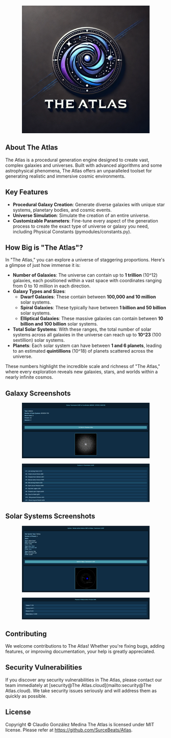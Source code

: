 <p align="center"><img src="https://github.com/SurceBeats/Atlas/blob/main/public/atlas-logo.png" width="400"></p>

## About The Atlas

The Atlas is a procedural generation engine designed to create vast, complex galaxies and universes. Built with advanced algorithms and some astrophysical phenomena, The Atlas offers an unparalleled toolset for generating realistic and immersive cosmic environments.

## Key Features

- **Procedural Galaxy Creation**: Generate diverse galaxies with unique star systems, planetary bodies, and cosmic events.
- **Universe Simulation**: Simulate the creation of an entire universe.
- **Customizable Parameters**: Fine-tune every aspect of the generation process to create the exact type of universe or galaxy you need, including Physical Constants (pymodules/constants.py).

## How Big is "The Atlas"?

In "The Atlas," you can explore a universe of staggering proportions. Here's a glimpse of just how immense it is:

- **Number of Galaxies**: The universe can contain up to **1 trillion** (10^12) galaxies, each positioned within a vast space with coordinates ranging from 0 to 10 million in each direction.
- **Galaxy Types and Sizes**:
  - **Dwarf Galaxies**: These contain between **100,000 and 10 million** solar systems.
  - **Spiral Galaxies**: These typically have between **1 billion and 50 billion** solar systems.
  - **Elliptical Galaxies**: These massive galaxies can contain between **10 billion and 100 billion** solar systems.
- **Total Solar Systems**: With these ranges, the total number of solar systems across all galaxies in the universe can reach up to **10^23** (100 sextillion) solar systems.
- **Planets**: Each solar system can have between **1 and 6 planets**, leading to an estimated **quintillions** (10^18) of planets scattered across the universe.

These numbers highlight the incredible scale and richness of "The Atlas," where every exploration reveals new galaxies, stars, and worlds within a nearly infinite cosmos.

## Galaxy Screenshots
<p align="center"><img src="https://github.com/SurceBeats/Atlas/blob/main/public/galaxy.png" width="400" alt="The Atlas Logo"></p>
<p align="center"><img src="https://github.com/SurceBeats/Atlas/blob/main/public/galaxy-systems.png" width="400" alt="The Atlas Logo"></p>

## Solar Systems Screenshots
<p align="center"><img src="https://github.com/SurceBeats/Atlas/blob/main/public/system.png" width="400" alt="The Atlas Logo"></p>
<p align="center"><img src="https://github.com/SurceBeats/Atlas/blob/main/public/planets-system.png" width="400" alt="The Atlas Logo"></p>

## Contributing

We welcome contributions to The Atlas! Whether you're fixing bugs, adding features, or improving documentation, your help is greatly appreciated.

## Security Vulnerabilities

If you discover any security vulnerabilities in The Atlas, please contact our team immediately at [security@The Atlas.cloud](mailto:security@The Atlas.cloud). We take security issues seriously and will address them as quickly as possible.

## License

Copyright © Claudio González Medina
The Atlas is licensed under MIT license. Please refer at https://github.com/SurceBeats/Atlas.

